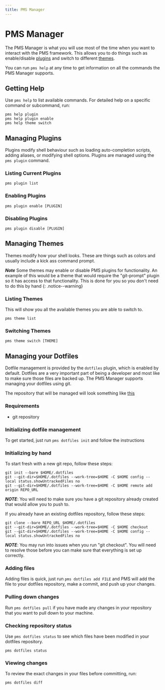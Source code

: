 ```yaml
---
title: PMS Manager
---
```


# PMS Manager

The PMS Manager is what you will use most of the time when you want to interact with the PMS framework. This allows you to do things such as enable/disable [plugins](https://github.com/JoshuaEstes/pms/blob/main/pms/plugins.html) and switch to different [themes](https://github.com/JoshuaEstes/pms/blob/main/pms/themes.html).

You can run `pms help` at any time to get information on all the commands the PMS Manager supports.

## Getting Help

Use `pms help` to list available commands. For detailed help on a specific command or subcommand, run:

```shell
pms help plugin
pms help plugin enable
pms help theme switch
```

## Managing Plugins

Plugins modify shell behaviour such as loading auto-completion scripts, adding aliases, or modifying shell options. Plugins are managed using the `pms plugin` command.

### Listing Current Plugins

```shell
pms plugin list
```

### Enabling Plugins

```shell
pms plugin enable [PLUGIN]
```

### Disabling Plugins

```shell
pms plugin disable [PLUGIN]
```

## Managing Themes

Themes modify how your shell looks. These are things such as colors and usually include a kick ass command prompt.

_**Note**_ Some themes may enable or disable PMS plugins for functionality. An example of this would be a theme that would require the "git-prompt" plugin so it has access to that functionality. This is done for you so you don't need to do this by hand {: .notice--warning}

### Listing Themes

This will show you all the available themes you are able to switch to.

```shell
pms theme list
```

### Switching Themes

```shell
pms theme switch [THEME]
```

## Managing your Dotfiles

Dotfile management is provided by the `dotfiles` plugin, which is enabled by default. Dotfiles are a very important part of being a developer and most like to make sure those files are backed up. The PMS Manager supports managing your dotfiles using git.

The repository that will be managed will look something like [this](https://github.com/JoshuaEstes/dotfiles)

### Requirements

* git repository

### Initializing dotfile management

To get started, just run `pms dotfiles init` and follow the instructions

### Initializing by hand

To start fresh with a new git repo, follow these steps:

```
git init --bare $HOME/.dotfiles
git --git-dir=$HOME/.dotfiles --work-tree=$HOME -C $HOME config --local status.showUntrackedFiles no
git --git-dir=$HOME/.dotfiles --work-tree=$HOME -C $HOME remote add origin REPO_URL
```

_**NOTE**_: You will need to make sure you have a git repository already created that would allow you to push to.

If you already have an existing dotfiles repository, follow these steps:

```
git clone --bare REPO_URL $HOME/.dotfiles
git --git-dir=$HOME/.dotfiles --work-tree=$HOME -C $HOME checkout
git --git-dir=$HOME/.dotfiles --work-tree=$HOME -C $HOME config --local status.showUntrackedFiles no
```

_**NOTE**_: You may run into issues when you run "git checkout". You will need to resolve those before you can make sure that everything is set up correctly.

### Adding files

Adding files is quick, just run `pms dotfiles add FILE` and PMS will add the file to your dotfiles repository, make a commit, and push up your changes.

### Pulling down changes

Run `pms dotfiles pull` if you have made any changes in your repository that you want to pull down to your machine.

### Checking repository status

Use `pms dotfiles status` to see which files have been modified in your dotfiles repository.

```shell
pms dotfiles status
```

### Viewing changes

To review the exact changes in your files before committing, run:

```shell
pms dotfiles diff
```

